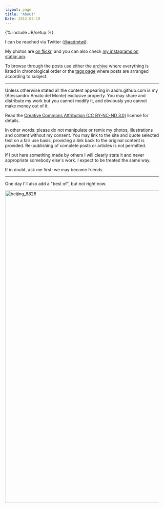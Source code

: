 ```yaml
---
layout: page
title: "About"
Date: 2012-04-19
---
```

{% include JB/setup %}


<!-- <a href="http://www.flickr.com/photos/aadm/1449633525/" title="creta_027 by aadm, on Flickr"><img src="http://farm2.staticflickr.com/1111/1449633525_42ed487e19.jpg" width="500" height="333" alt="creta_027"></a> -->
<!-- ![](https://dl.dropbox.com/u/179731/3424019349.jpg) -->

I can be reached via Twitter ([@aadmtwi](http://twitter.com/aadmtwi)).

My photos are [on flickr](http://www.flickr.com/photos/aadm/), and you can also check [my instagrams on statigr.am](http://statigr.am/viewer.php#/user/983741/).

To browse through the posts use either the [archive](archive.html) where everything is listed in chronological order or the [tags page](tags.html) where posts are arranged according to subject.

***

Unless otherwise stated all the content appearing in aadm.github.com is my (Alessandro Amato del Monte) exclusive property. You may share and distribute my work but you cannot modify it, and obviously you cannot make money out of it.

Read the [Creative Commons Attribution (CC BY-NC-ND 3.0)](http://creativecommons.org/licenses/by-nc-nd/3.0/) license for details.

In other words: please do not manipulate or remix my photos, illustrations and content without my consent. You may link to the site and quote selected text on a fair use basis, providing a link back to the original content is provided. Re-publishing of complete posts or articles is not permitted.

If I put here something made by others I will clearly state it and never appropriate somebody else's work. I expect to be treated the same way.

If in doubt, ask me first: we may become friends.

***

<!-- The following is a list of the tags used in this blog. Click on one of these to see all the posts on the selected subject.

[apple](http://scriptogr.am/aadm/tag/apple) |
[comment](http://scriptogr.am/aadm/tag/comment) |
[cycling](http://scriptogr.am/aadm/tag/cycling) |
[misc](http://scriptogr.am/aadm/tag/misc) |
[moto](http://scriptogr.am/aadm/tag/moto) |
[movies](http://scriptogr.am/aadm/tag/movies) |
[mtb](http://scriptogr.am/aadm/tag/mtb) |
[photo](http://scriptogr.am/aadm/tag/photo) |
[quote](http://scriptogr.am/aadm/tag/quote) |
[tv](http://scriptogr.am/aadm/tag/tv) |
[video](http://scriptogr.am/aadm/tag/video) -->

One day I'll also add a "best of", but not right now.

<a href="http://www.flickr.com/photos/aadm/780792236/" title="beijing_8828 by aadm, on Flickr"><img src="http://farm2.staticflickr.com/1330/780792236_aaf33fd5d2_b.jpg" width="681" height="1024" alt="beijing_8828"></a>